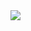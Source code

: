 <img width="auto" src="https://drive.google.com/file/d/1LAwQa3wjwa7PROVvml7gtzmC3j3o8OTS/view?usp=sharing">
